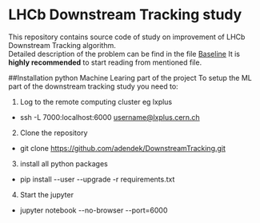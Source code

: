 # LHCb Downstream Tracking study  
This repository contains source code of study on improvement of LHCb Downstream Tracking algorithm.  
Detailed description of the problem can be find in the file [Baseline](https://github.com/adendek/DownstreamTracking/blob/master/SeedClasifier/Baseline.ipynb)
It is **highly recommended** to start reading from mentioned file. 

##Installation python Machine Learing part of the project
To setup the ML part of the  downstream tracking study you need to:
1. Log to the remote computing cluster eg lxplus 
  * ssh -L 7000:localhost:6000 username@lxplus.cern.ch
2. Clone the repository
  * git clone https://github.com/adendek/DownstreamTracking.git
3. install all python packages
  * pip install --user --upgrade -r requirements.txt
4. Start the jupyter 
  * jupyter notebook --no-browser --port=6000
